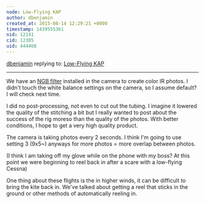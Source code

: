 ```yaml
---
node: Low-Flying KAP
author: dbenjamin
created_at: 2015-08-14 12:29:21 +0000
timestamp: 1439555361
nid: 12141
cid: 12385
uid: 444468
---
```




[dbenjamin](../profile/dbenjamin) replying to: [Low-Flying KAP](../notes/dbenjamin/08-13-2015/low-flying-kap)

----
We have an [NGB filter](http://www.event38.com/ProductDetails.asp?ProductCode=NGB2) installed in the camera to create color IR photos. I didn't touch the white balance settings on the camera, so I assume default? I will check next time. 

I did no post-processing, not even to cut out the tubing. I imagine it lowered the quality of the stitching a bit but I really wanted to post about the success of the rig moreso than the quality of the photos. With better conditions, I hope to get a very high quality product. 

The camera is taking photos every 2 seconds. I think I'm going to use setting 3 (9x5~) anyways for more photos = more overlap between photos. 

(I think I am taking off my glove while on the phone with my boss? At this point we were beginning to reel back in after a scare with a low-flying Cessna)

One thing about these flights is the in higher winds, it can be difficult to bring the kite back in. We've talked about getting a reel that sticks in the ground or other methods of automatically reeling in.